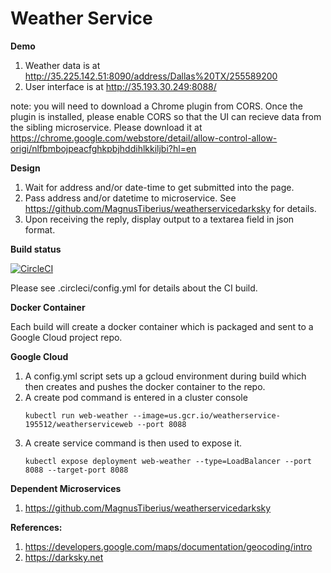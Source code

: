 # Weather Service

**Demo**
1. Weather data is at http://35.225.142.51:8090/address/Dallas%20TX/255589200
2. User interface is at http://35.193.30.249:8088/

note: you will need to download a Chrome plugin from CORS. Once the plugin is installed, please enable CORS so that the UI can recieve data from the sibling microservice. Please download it at  https://chrome.google.com/webstore/detail/allow-control-allow-origi/nlfbmbojpeacfghkpbjhddihlkkiljbi?hl=en

**Design**

1. Wait for address and/or date-time to get submitted into the page.
2. Pass address and/or datetime to microservice. See https://github.com/MagnusTiberius/weatherservicedarksky for details.
3. Upon receiving the reply, display output to a textarea field in json format.

**Build status**

[![CircleCI](https://circleci.com/gh/MagnusTiberius/weatherservice.svg?style=svg)](https://circleci.com/gh/MagnusTiberius/weatherservice)

Please see .circleci/config.yml for details about the CI build.

**Docker Container**

Each build will create a docker container which is packaged and sent to a Google Cloud project repo.


**Google Cloud**
1. A config.yml script sets up a gcloud environment during build which then creates and pushes the docker container to the repo.
2. A create pod command is entered in a cluster console
   ```
   kubectl run web-weather --image=us.gcr.io/weatherservice-195512/weatherserviceweb --port 8088
   ```
3. A create service command is then used to expose it.
   ```
   kubectl expose deployment web-weather --type=LoadBalancer --port 8088 --target-port 8088
   ```

**Dependent Microservices**

1. https://github.com/MagnusTiberius/weatherservicedarksky

**References:**
1. https://developers.google.com/maps/documentation/geocoding/intro
2. https://darksky.net
